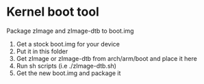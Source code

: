 Kernel boot tool
=======================

Package zImage and zImage-dtb to boot.img

1. Get a stock boot.img for your device
2. Put it in this folder
3. Get zImage or zImage-dtb from arch/arm/boot and place it here
4. Run sh scripts (i.e ./zImage-dtb.sh)
5. Get the new boot.img and package it

